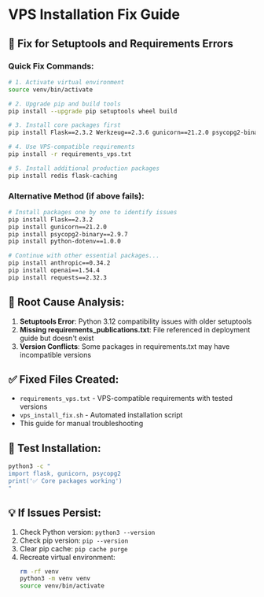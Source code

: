 # VPS Installation Fix Guide

## 🚨 Fix for Setuptools and Requirements Errors

### Quick Fix Commands:

```bash
# 1. Activate virtual environment
source venv/bin/activate

# 2. Upgrade pip and build tools
pip install --upgrade pip setuptools wheel build

# 3. Install core packages first
pip install Flask==2.3.2 Werkzeug==2.3.6 gunicorn==21.2.0 psycopg2-binary==2.9.7

# 4. Use VPS-compatible requirements
pip install -r requirements_vps.txt

# 5. Install additional production packages
pip install redis flask-caching
```

### Alternative Method (if above fails):

```bash
# Install packages one by one to identify issues
pip install Flask==2.3.2
pip install gunicorn==21.2.0
pip install psycopg2-binary==2.9.7
pip install python-dotenv==1.0.0

# Continue with other essential packages...
pip install anthropic==0.34.2
pip install openai==1.54.4
pip install requests==2.32.3
```

## 🔧 Root Cause Analysis:

1. **Setuptools Error**: Python 3.12 compatibility issues with older setuptools
2. **Missing requirements_publications.txt**: File referenced in deployment guide but doesn't exist
3. **Version Conflicts**: Some packages in requirements.txt may have incompatible versions

## ✅ Fixed Files Created:

- `requirements_vps.txt` - VPS-compatible requirements with tested versions
- `vps_install_fix.sh` - Automated installation script
- This guide for manual troubleshooting

## 🚀 Test Installation:

```bash
python3 -c "
import flask, gunicorn, psycopg2
print('✅ Core packages working')
"
```

## 💡 If Issues Persist:

1. Check Python version: `python3 --version`
2. Check pip version: `pip --version`
3. Clear pip cache: `pip cache purge`
4. Recreate virtual environment:
   ```bash
   rm -rf venv
   python3 -m venv venv
   source venv/bin/activate
   ``` 